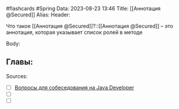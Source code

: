 #flashcards #Spring 
Data: 2023-08-23 13:46
Title: [[Аннотация @Secured]]
Alias:
Header:

Что такое [[Аннотация @Secured]]?::[[Аннотация @Secured]] – это аннотация, которая указывает список ролей в методе
<!--SR:!2023-11-04,10,610-->


Body:






Главы:
-


Sources:
- [ ] [Вопросы для собеседования на Java Developer](https://github.com/enhorse/java-interview/blob/master/README.md#%D0%9E%D0%9E%D0%9F)
- [ ] []()
- [ ] []()
